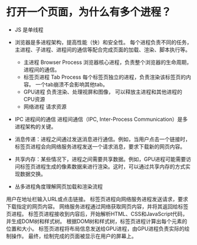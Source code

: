 # 打开一个页面，为什么有多个进程？

- JS 是单线程
- 浏览器是多进程架构，提高性能（快）和安全性。
  每个进程负责不同的任务，主进程、子进程、进程间的通信等配合完成页面的加载、渲染、脚本执行等。

  - 主进程 Browser Process 
    浏览器核心进程，负责整个浏览器的生命周期，进程间的通信。
  - 标签页进程 Tab Process
    每个标签页独立的进程，负责渲染该标签页的内容。
    一个tab崩溃不会影响其他tab。
  - GPU进程 
    负责渲染、处理视屏和图像， 可以释放主进程和其他进程的CPU资源
  - 网络进程
    请求资源

- IPC 进程间的通信
  进程间通信（IPC, Inter-Process Communication）是多进程架构的关键。
- 消息传递：进程之间通过发送消息进行通信。例如，当用户点击一个链接时，标签页进程会向网络服务进程发送一个请求消息，要求下载新的网页内容。
- 共享内存：某些情况下，进程之间需要共享数据。例如，GPU进程可能需要访问标签页进程生成的像素数据来进行渲染。这时，可以通过共享内存的方式实现数据交换。

- 丛多进程角度理解网页加载和渲染流程

用户在地址栏输入URL或点击链接。
标签页进程向网络服务进程发送请求，要求下载指定的网页内容。
网络服务进程通过网络获取网页内容，并将其返回给标签页进程。
标签页进程接收到内容后，开始解析HTML、CSS和JavaScript代码，并生成DOM树和样式树。
根据DOM树和样式树，标签页进程计算出每个元素的位置和大小。
标签页进程将布局信息发送给GPU进程，由GPU进程负责实际的绘制操作。
最终，绘制完成的页面被显示在用户的屏幕上。
